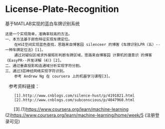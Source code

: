# License-Plate-Recognition
基于MATLAB实现的蓝白车牌识别系统

    这是一个实现简单，准确率较高的方法。
    一、本方法基于颜色特征实现车牌定位。
        在HSI空间实现蓝色查找，思路来自博客园 silenceer 的博客《车牌识别LPR（五）-- 一种车牌定位法》[1]。
        通过对疑似区域求外接矩形判断车牌区域，思路来自博客园 计算机的潜意识 的博客 《EasyPR--开发详解（4）》[2]。
    二、通过垂直投影和连通域分析实现字符分割。
    三、通过3层神经网络实现字符识别。
        参考 Andrew Ng 在 coursera 上的机器学习课程[3]。
    
    参考资料链接：
    
        [1].http://www.cnblogs.com/silence-hust/p/4191821.html
        [2].http://www.cnblogs.com/subconscious/p/4047960.html
        [3].(1)https://www.coursera.org/learn/machine-learning
            (2)https://www.coursera.org/learn/machine-learning/home/week/5 (注册登录可见)
